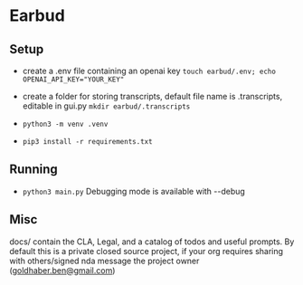 # Earbud

## Setup
- create a .env file containing an openai key
`touch earbud/.env; echo OPENAI_API_KEY="YOUR_KEY"`
- create a folder for storing transcripts, default file name is .transcripts, editable in gui.py
`mkdir earbud/.transcripts`

- `python3 -m venv .venv`
- `pip3 install -r requirements.txt`

## Running
- `python3 main.py`
Debugging mode is available with --debug

## Misc
docs/ contain the CLA, Legal, and a catalog of todos and useful prompts. By default this is a private closed source project, if your org requires sharing with others/signed nda message the project owner (goldhaber.ben@gmail.com)